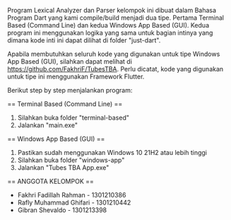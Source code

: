 Program Lexical Analyzer dan Parser kelompok ini dibuat dalam Bahasa Program Dart yang kami compile/build menjadi dua tipe. 
Pertama Terminal Based (Command Line) dan kedua Windows App Based (GUI). Kedua program ini menggunakan logika yang sama untuk bagian intinya yang dimana kode inti ini dapat dilihat di folder "just-dart".

Apabila membutuhkan seluruh kode yang digunakan untuk tipe Windows App Based (GUI), silahkan dapat melihat di https://github.com/FakhriF/TubesTBA. Perlu dicatat, kode yang digunakan untuk tipe ini menggunakan Framework Flutter.

Berikut step by step menjalankan program:

== Terminal Based (Command Line) ==
1. Silahkan buka folder "terminal-based"
2. Jalankan "main.exe"

== Windows App Based (GUI) ==
1. Pastikan sudah menggunakan Windows 10 21H2 atau lebih tinggi
2. Silahkan buka folder "windows-app"
3. Jalankan "Tubes TBA App.exe"

== ANGGOTA KELOMPOK ==
- Fakhri Fadillah Rahman - 1301210386
- Rafly Muhammad Ghifari - 1301210442
- Gibran Shevaldo - 1301213398
